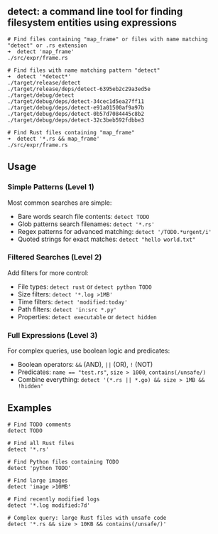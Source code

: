 ## detect: a command line tool for finding filesystem entities using expressions


```shell
# Find files containing "map_frame" or files with name matching "detect" or .rs extension
➜  detect 'map_frame'
./src/expr/frame.rs

# Find files with name matching pattern "detect"
➜  detect '*detect*'
./target/release/detect
./target/release/deps/detect-6395eb2c29a3ed5e
./target/debug/detect
./target/debug/deps/detect-34cec1d5ea27ff11
./target/debug/deps/detect-e91a01500af9a97b
./target/debug/deps/detect-0b57d7084445c8b2
./target/debug/deps/detect-32c3beb592fdbbe3

# Find Rust files containing "map_frame"
➜  detect '*.rs && map_frame'
./src/expr/frame.rs
```

## Usage

### Simple Patterns (Level 1)
Most common searches are simple:
- Bare words search file contents: `detect TODO`
- Glob patterns search filenames: `detect '*.rs'`
- Regex patterns for advanced matching: `detect '/TODO.*urgent/i'`
- Quoted strings for exact matches: `detect "hello world.txt"`

### Filtered Searches (Level 2)
Add filters for more control:
- File types: `detect rust` or `detect python TODO`
- Size filters: `detect '*.log >1MB'`
- Time filters: `detect 'modified:today'`
- Path filters: `detect 'in:src *.py'`
- Properties: `detect executable` or `detect hidden`

### Full Expressions (Level 3)
For complex queries, use boolean logic and predicates:
- Boolean operators: `&&` (AND), `||` (OR), `!` (NOT)
- Predicates: `name == "test.rs"`, `size > 1000`, `contains(/unsafe/)`
- Combine everything: `detect '(*.rs || *.go) && size > 1MB && !hidden'`

## Examples

```shell
# Find TODO comments
detect TODO

# Find all Rust files
detect '*.rs'

# Find Python files containing TODO
detect 'python TODO'

# Find large images
detect 'image >10MB'

# Find recently modified logs
detect '*.log modified:7d'

# Complex query: large Rust files with unsafe code
detect '*.rs && size > 10KB && contains(/unsafe/)'
```
